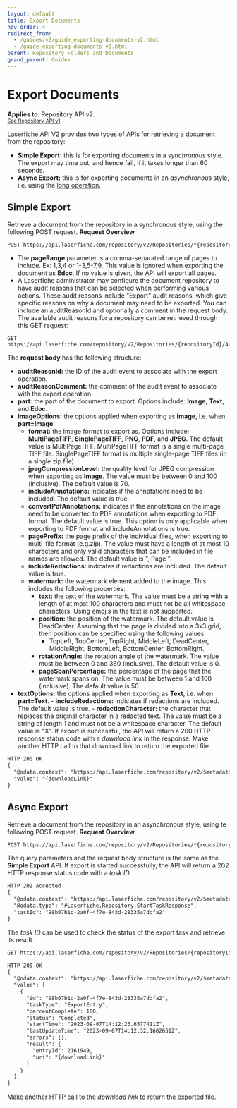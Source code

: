```yaml
---
layout: default
title: Export Documents
nav_order: 4
redirect_from:
  - /guides/v2/guide_exporting-documents-v2.html
  - /guide_exporting-documents-v2.html
parent: Repository Folders and Documents
grand_parent: Guides
---
```


<!--© 2024 Laserfiche.
See LICENSE-DOCUMENTATION and LICENSE-CODE in the project root for license information.-->

# Export Documents
**Applies to**: Repository API v2.
<br/>
<sup>[See Repository API v1](../guide_exporting-documents-v1/).</sup>

Laserfiche API V2 provides two types of APIs for retrieving a document from the repository:

- **Simple Export:** this is for exporting documents in a _synchronous_ style. The export may time out, and hence fail, if it takes longer than 60 seconds.
- **Async Export:** this is for exporting documents in an _asynchronous_ style, i.e. using the [long operation](../../../getting-started/guide_long-operations/).

## Simple Export

Retrieve a document from the repository in a synchronous style, using the following POST request.
**Request Overview**

```xml
POST https://api.laserfiche.com/repository/v2/Repositories/*{repositoryId}*/Entries/*{entryId}*/Export?pageRange=*{pageRange}*
```

- The **pageRange** parameter is a comma-separated range of pages to include. Ex: 1,3,4 or 1-3,5-7,9. This value is ignored when exporting the document as **Edoc**. If no value is given, the API will export all pages.
- A Laserfiche administrator may configure the document repository to have audit reasons that can be selected when performing various actions. These audit reasons include "Export" audit reasons, which give specific reasons on why a document may need to be exported. You can include an auditReasonId and optionally a comment in the request body. The available audit reasons for a repository can be retrieved through this GET request:

```
GET https://api.laserfiche.com/repository/v2/Repositories/{repositoryId}/AuditReasons
```

The **request body** has the following structure:

- **auditReasonId:** the ID of the audit event to associate with the export operation.
- **auditReasonComment:** the comment of the audit event to associate with the export operation.
- **part:** the part of the document to export. Options include: **Image**, **Text**, and **Edoc**.
- **imageOptions:** the options applied when exporting as **Image**, i.e. when **part=Image**.
  - **format:** the image format to export as. Options include: **MultiPageTIFF**, **SinglePageTIFF**, **PNG**, **PDF**, and **JPEG**. The default value is MultiPageTIFF. MultiPageTIFF format is a single multi-page TIFF file. SinglePageTIFF format is multiple single-page TIFF files (in a single zip file).
  - **jpegCompressionLevel:** the quality level for JPEG compression when exporting as **Image**. The value must be between 0 and 100 (inclusive). The default value is 70.
  - **includeAnnotations:** indicates if the annotations need to be included. The default value is true.
  - **convertPdfAnnotations:** indicates if the annotations on the image need to be converted to PDF annotations when exporting to PDF format. The default value is true. This option is only applicable when exporting to PDF format and includeAnnotations is true.
  - **pagePrefix:** the page prefix of the individual files, when exporting to multi-file format (e.g.zip). The value must have a length of at most 10 characters and only valid characters that can be included in file names are allowed. The default value is ", Page ".
  - **includeRedactions:** indicates if redactions are included. The default value is true.
  - **watermark:** the watermark element added to the image. This includes the following properties:
    - **text:** the text of the watermark. The value must be a string with a length of at most 100 characters and must not be all whitespace characters. Using emojis in the text is not supported.
    - **position:** the position of the watermark. The default value is DeadCenter. Assuming that the page is divided into a 3x3 grid, then position can be specified using the following values:
      - TopLeft, TopCenter, TopRight, MiddleLeft, DeadCenter, MiddleRight, BottomLeft, BottomCenter, BottomRight.
    - **rotationAngle:** the rotation angle of the watermark. The value must be between 0 and 360 (inclusive). The default value is 0.
    - **pageSpanPercentage:** the percentage of the page that the watermark spans on. The value must be between 1 and 100 (inclusive). The default value is 50.
- **textOptions:** the options applied when exporting as **Text**, i.e. when **part=Text**. - **includeRedactions:** indicates if redactions are included. The default value is true. - **redactionCharacter:** the character that replaces the original character in a redacted text. The value must be a string of length 1 and must not be a whitespace character. The default value is "X".
  If export is successful, the API will return a 200 HTTP response status code with a _download link_ in the response. Make another HTTP call to that download link to return the exported file.

```xml
HTTP 200 OK
{
  "@odata.context": "https://api.laserfiche.com/repository/v2/$metadata#Repositories('r-abc123')/entries(2161949)/Export",
  "value": "{downloadLink}"
}
```

## Async Export

Retrieve a document from the repository in an asynchronous style, using te following POST request.
**Request Overview**

```xml
POST https://api.laserfiche.com/repository/v2/Repositories/*{repositoryId}*/Entries/*{entryId}*/ExportAsync?pageRange=*{pageRange}*
```

The query parameters and the request body structure is the same as the **Simple Export** API.
If export is started successfully, the API will return a 202 HTTP response status code with a _task ID_.

```xml
HTTP 202 Accepted
{
  "@odata.context": "https://api.laserfiche.com/repository/v2/$metadata#Repositories('r-abc123')/entries(2161949)/ExportAsync",
  "@odata.type": "#Laserfiche.Repository.StartTaskResponse",
  "taskId": "98b07b1d-2a0f-4f7e-843d-28335a7ddfa2"
}
```

The _task ID_ can be used to check the status of the export task and retrieve its result.

```xml
GET https://api.laserfiche.com/repository/v2/Repositories/{repositoryId}/Tasks?taskIds={taskId}
```

```xml
HTTP 200 OK
{
  "@odata.context": "https://api.laserfiche.com/repository/v2/$metadata#Tasks",
  "value": [
    {
      "id": "98b07b1d-2a0f-4f7e-843d-28335a7ddfa2",
      "taskType": "ExportEntry",
      "percentComplete": 100,
      "status": "Completed",
      "startTime": "2023-09-07T14:12:26.6577411Z",
      "lastUpdateTime": "2023-09-07T14:12:32.1602651Z",
      "errors": [],
      "result": {
        "entryId": 2161949,
        "uri": "{downloadLink}"
      }
    }
  ]
}
```

Make another HTTP call to the _download link_ to return the exported file.
